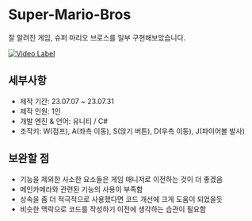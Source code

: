 # Super-Mario-Bros
잘 알려진 게임, 슈퍼 마리오 브로스를 일부 구현해보았습니다.


[![Video Label](http://img.youtube.com/vi/YNiGddpDZNA/0.jpg)](https://youtu.be/YNiGddpDZNA)


## 세부사항
* 제작 기간: 23.07.07 ~ 23.07.31
* 제작 인원: 1인
* 개발 엔진 & 언어: 유니티 / C#
* 조작키: W(점프), A(좌측 이동), S(앉기 버튼), D(우측 이동), J(파이어볼 발사)


## 보완할 점
* 기능을 제외한 사소한 요소들은 게임 매니저로 이전하는 것이 더 좋겠음
* 메인카메라와 관련된 기능의 사용이 부족함
* 상속을 좀 더 적극적으로 사용했다면 코드 개선에 크게 도움이 되었을듯
* 비슷한 맥락으로 코드를 작성하기 이전에 생각하는 습관이 필요함
  


